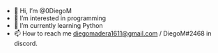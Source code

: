 - 👋 Hi, I’m @0DiegoM
- 👀 I’m interested in programming
- 🌱 I’m currently learning Python
- 📫 How to reach me diegomadera1611@gmail.com / DiegoM#2468 in discord.

<!---
0DiegoM/0DiegoM is a ✨ special ✨ repository because its `README.md` (this file) appears on your GitHub profile.
You can click the Preview link to take a look at your changes.
--->
